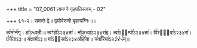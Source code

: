 +++
title = "07_0061 त्वमग्ने गृहपतिस्त्वम् - 02"

+++
६१-२। समन्ते द्वे॥ द्वयोर्वरुणो बृहत्यग्निः॥।

त्व꣤म꣥ग्ने꣯गृ। हा꣤ऽ५पतीः꣤॥ त्वꣳ꣢हो꣣ऽ२३४ता꣥। नो꣢अध्वा꣣ऽ२३४रा꣥इ। त्वा꣡ऽ२᳐म्पो꣣ऽ२३४ता꣥। वि꣢श्वा᳐वा꣣ऽ२३४रा꣥। प्र꣢चे꣯ताऽ३ः॥ य꣡क्षाये꣢ऽ३॥ या꣡ऽ२᳐सा꣣ऽ२३४औ꣥꣯हो꣯वा॥ च꣢वा꣡꣯रिया꣣ऽ२३꣡४꣡५꣡म्॥
